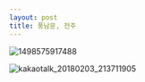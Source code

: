 ```yaml
---
layout: post
title: 풍남문, 전주
---
```


![1498575917488](https://user-images.githubusercontent.com/26464535/29257961-e8db96fe-80f0-11e7-8bfb-461f537d1654.jpeg)


![kakaotalk_20180203_213711905](https://user-images.githubusercontent.com/26464535/35767186-b9026f1c-092a-11e8-9eeb-411c4e31d735.jpg)
